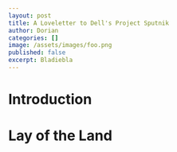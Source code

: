 ```yaml
---
layout: post
title: A Loveletter to Dell's Project Sputnik
author: Dorian
categories: []
image: /assets/images/foo.png
published: false
excerpt: Bladiebla
---
```


# Introduction

# Lay of the Land

# 
